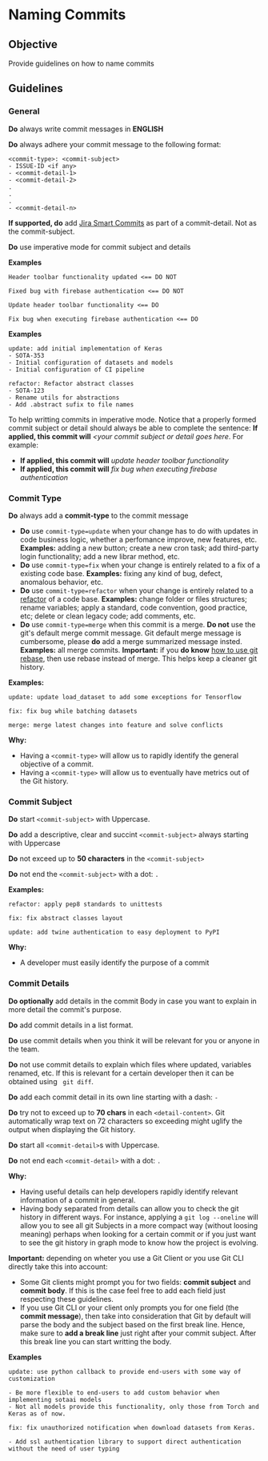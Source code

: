 # Naming Commits

## Objective

Provide guidelines on how to name commits

## Guidelines

### General

**Do** always write commit messages in **ENGLISH**

**Do** always adhere your commit message to the following format:

```
<commit-type>: <commit-subject>
- ISSUE-ID <if any>
- <commit-detail-1>
- <commit-detail-2>
.
.
.
- <commit-detail-n>
```

**If supported, do** add [Jira Smart Commits](https://support.atlassian.com/jira-software-cloud/docs/process-issues-with-smart-commits/) as part of a commit-detail. Not as the commit-subject.

**Do** use imperative mode for commit subject and details

**Examples**

```
Header toolbar functionality updated <== DO NOT

Fixed bug with firebase authentication <== DO NOT
```

```
Update header toolbar functionality <== DO

Fix bug when executing firebase authentication <== DO
```

**Examples**

```
update: add initial implementation of Keras
- SOTA-353
- Initial configuration of datasets and models
- Initial configuration of CI pipeline
```

```
refactor: Refactor abstract classes
- SOTA-123
- Rename utils for abstractions
- Add .abstract sufix to file names
```

To help writting commits in imperative mode. Notice that a properly formed commit subject or detail should always be able to complete the sentence: **If applied, this commit will** _<your commit subject or detail goes here_. For example:

- **If applied, this commit will** _update header toolbar functionality_
- **If applied, this commit will** _fix bug when executing firebase authentication_

### Commit Type

**Do** always add a **commit-type** to the commit message

- **Do** use `commit-type=update` when your change has to do with updates in code business logic, whether a perfomance improve, new features, etc.
  **Examples:** adding a new button; create a new cron task; add third-party login functionality; add a new librar method, etc.
- **Do** use `commit-type=fix` when your change is entirely related to a fix of a existing code base.
  **Examples:** fixing any kind of bug, defect, anomalous behavior, etc.
- **Do** use `commit-type=refactor` when your change is entirely related to a [refactor](https://pascal.computer.org/sev_display/search.action;jsessionid=2cd892e19975e94dc862f32b95c0) of a code base.
  **Examples:** change folder or files structures; rename variables; apply a standard, code convention, good practice, etc; delete or clean legacy code; add comments, etc.
- **Do** use `commit-type=merge` when this commit is a merge. **Do not** use the git's default merge commit message. Git default merge message is cumbersome, please **do** add a merge summarized message insted.
  **Examples:** all merge commits.
  **Important:** if you **do know** [how to use git rebase](https://www.atlassian.com/git/tutorials/merging-vs-rebasing), then use rebase instead of merge. This helps keep a cleaner git history.

**Examples:**

```
update: update load_dataset to add some exceptions for Tensorflow

fix: fix bug while batching datasets

merge: merge latest changes into feature and solve conflicts
```

**Why:**

- Having a `<commit-type>` will allow us to rapidly identify the general objective of a commit.
- Having a `<commit-type>` will allow us to eventually have metrics out of the Git history.

### Commit Subject

**Do** start `<commit-subject>` with Uppercase.

**Do** add a descriptive, clear and succint `<commit-subject>` always starting with Uppercase

**Do** not exceed up to **50 characters** in the `<commit-subject>`

**Do** not end the `<commit-subject>` with a dot: `.`

**Examples:**

```
refactor: apply pep8 standards to unittests

fix: fix abstract classes layout

update: add twine authentication to easy deployment to PyPI
```

**Why:**

- A developer must easily identify the purpose of a commit

### Commit Details

**Do optionally** add details in the commit Body in case you want to explain in more detail the commit's purpose.

**Do** add commit details in a list format.

**Do** use commit details when you think it will be relevant for you or anyone in the team.

**Do** not use commit details to explain which files where updated, variables renamed, etc. If this is relevant for a certain developer then it can be obtained using ` git diff`.

**Do** add each commit detail in its own line starting with a dash: `-`

**Do** try not to exceed up to **70 chars** in each `<detail-content>`. Git automatically wrap text on 72 characters so exceeding might uglify the output when displaying the Git history.

**Do** start all `<commit-detail>`s with Uppercase.

**Do** not end each `<commit-detail>` with a dot: `.`

**Why:**

- Having useful details can help developers rapidly identify relevant information of a commit in general.
- Having body separated from details can allow you to check the git history in different ways. For instance, applying a `git log --oneline` will allow you to see all git Subjects in a more compact way (without loosing meaning) perhaps when looking for a certain commit or if you just want to see the git history in graph mode to know how the project is evolving.

**Important:** depending on wheter you use a Git Client or you use Git CLI directly take this into account:

- Some Git clients might prompt you for two fields: **commit subject** and **commit body**. If this is the case feel free to add each field just respecting these guidelines.
- If you use Git CLI or your client only prompts you for one field (the **commit message**), then take into consideration that Git by default will parse the body and the subject based on the first break line. Hence, make sure to **add a break line** just right after your commit subject. After this break line you can start writting the body.

**Examples**

```
update: use python callback to provide end-users with some way of customization

- Be more flexible to end-users to add custom behavior when implementing sotaai models
- Not all models provide this functionality, only those from Torch and Keras as of now.
```

```
fix: fix unauthorized notification when download datasets from Keras.

- Add ssl authentication library to support direct authentication without the need of user typing
```
